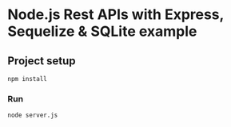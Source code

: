 # Node.js Rest APIs with Express, Sequelize & SQLite example

## Project setup

```
npm install
```

### Run

```
node server.js
```
